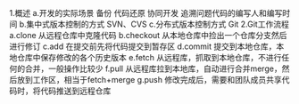 1.概述
    a.开发的实际场景
        备份 代码还原 协同开发 追溯问题代码的编写人和编写时间
    b.集中式版本控制的方式
        SVN、CVS
    c.分布式版本控制方式
        Git
2.Git工作流程
    a.clone 从远程仓库中克隆代码
    b.checkout 从本地仓库中捡出一个仓库分支然后进行修订
    c.add 在提交前先将代码提交到暂存区
    d.commit 提交到本地仓库，本地仓库中保存修改的各个历史版本
    e.fetch 从远程库，抓取到本地仓库，不进行任何的合并，一般操作比较少
    f.pull 从远程库拉到本地库，自动进行合并merge，然后放到工作区，相当于fetch+merge
    g.push 修改完成后，需要和团队成员共享代码时，将代码推送到远程仓库